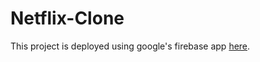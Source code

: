 # Netflix-Clone

This project is deployed using google's firebase app [here](https://netflix-clone-dd971.firebaseapp.com/?_gl=1*1bwra45*_ga*NTMzMTcyNTc1LjE2OTcxODY0ODY.*_ga_CW55HF8NVT*MTY5NzE4NjQ4Ni4xLjEuMTY5NzE4NjUzOC44LjAuMA..).
